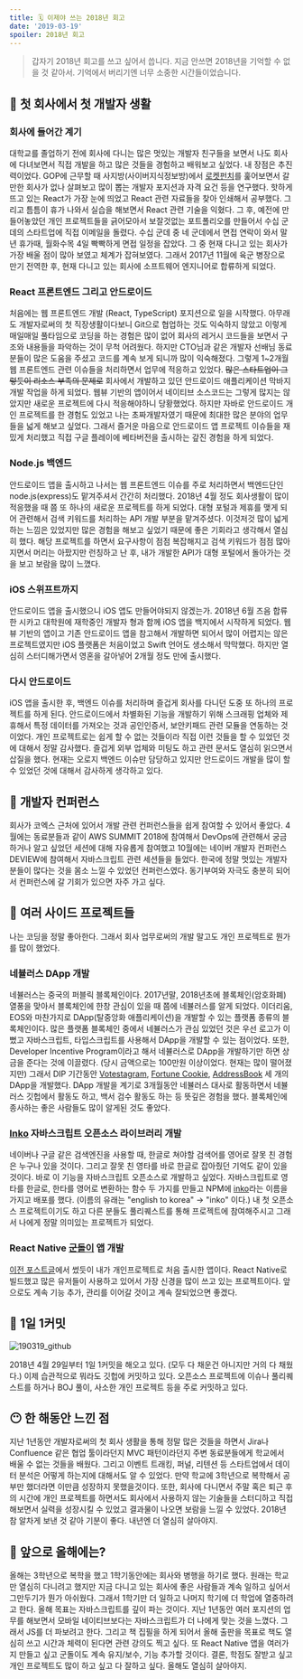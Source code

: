 ```yaml
---
title: 🗓 이제야 쓰는 2018년 회고
date: '2019-03-19'
spoiler: 2018년 회고
---
```


> 갑자기 2018년 회고를 쓰고 싶어서 씁니다. 지금 안쓰면 2018년을 기억할 수 없을 것 같아서. 기억에서 버리기엔 너무 소중한 시간들이었습니다.

## 🎡 첫 회사에서 첫 개발자 생활

### 회사에 들어간 계기

대학교를 졸업하기 전에 회사에 다니는 많은 멋있는 개발자 친구들을 보면서 나도 회사에 다녀보면서 직접 개발을 하고 많은 것들을 경험하고 배워보고 싶었다. 내 장점은 추진력이었다. GOP에 근무할 때 사지방(사이버지식정보방)에서 [로켓펀치](https://www.rocketpunch.com/)를 훑어보면서 갈만한 회사가 없나 살펴보고 많이 뽑는 개발자 포지션과 자격 요건 등을 연구했다. 핫하게 뜨고 있는 React가 가장 눈에 띄었고 React 관련 자료들을 찾아 인쇄해서 공부했다. 그리고 틈틈이 휴가 나와서 실습을 해보면서 React 관련 기술을 익혔다. 그 후, 예전에 만들어놓았던 개인 프로젝트들을 긁어모아서 보잘것없는 포트폴리오를 만들어서 수십 군데의 스타트업에 직접 이메일을 돌렸다. 수십 군데 중 네 군데에서 면접 연락이 와서 말년 휴가때, 월화수목 4일 빡빡하게 면접 일정을 잡았다. 그 중 현재 다니고 있는 회사가 가장 배울 점이 많아 보였고 체계가 잡혀보였다. 그래서 2017년 11월에 육군 병장으로 만기 전역한 후, 현재 다니고 있는 회사에 소프트웨어 엔지니어로 합류하게 되었다.

### React 프론트엔드 그리고 안드로이드

처음에는 웹 프론트엔드 개발 (React, TypeScript) 포지션으로 일을 시작했다. 아무래도 개발자로써의 첫 직장생활이다보니 Git으로 협업하는 것도 익숙하지 않았고 이렇게 매일매일 풀타임으로 코딩을 하는 경험은 많이 없어 회사의 레거시 코드들을 보면서 구조와 내용들을 파악하는 것이 무척 어려웠다. 하지만 CTO님과 같은 개발자 선배님 동료분들이 많은 도움을 주셨고 코드를 계속 보게 되니까 많이 익숙해졌다. 그렇게 1~2개월 웹 프론트엔드 관련 이슈들을 처리하면서 업무에 적응하고 있었다. ~~많은 스타트업이 그렇듯이 리소스 부족의 문제로~~ 회사에서 개발하고 있던 안드로이드 애플리케이션 막바지 개발 작업을 하게 되었다. 웹뷰 기반의 앱이어서 네이티브 소스코드는 그렇게 많지는 않았지만 새로운 프로젝트에 다시 적응해야하니 당황했었다. 하지만 자바로 안드로이드 개인 프로젝트를 한 경험도 있었고 나는 초짜개발자였기 때문에 최대한 많은 분야의 업무들을 넓게 해보고 싶었다. 그래서 즐거운 마음으로 안드로이드 앱 프로젝트 이슈들을 재밌게 처리했고 직접 구글 플레이에 베타버전을 출시하는 갚진 경험을 하게 되었다. 

### Node.js 백엔드

안드로이드 앱을 출시하고 나서는 웹 프론트엔드 이슈를 주로 처리하면서 백엔드단인 node.js(express)도 맡겨주셔서 간간히 처리했다. 2018년 4월 정도 회사생활이 많이 적응했을 때 쯤 또 하나의 새로운 프로젝트를 하게 되었다. 대형 포털과 제휴를 맺게 되어 관련해서 검색 키워드를 처리하는 API 개발 부분을 맡겨주셨다. 이것저것 많이 넓게 하는 느낌은 있었지만 많은 경험을 해보고 싶었기 때문에 좋은 기회라고 생각해서 열심히 했다. 해당 프로젝트를 하면서 요구사항이 점점 복잡해지고 검색 키워드가 점점 많아지면서 머리는 아팠지만 런칭하고 난 후, 내가 개발한 API가 대형 포털에서 돌아가는 것을 보고 보람을 많이 느꼈다.

### iOS 스위프트까지

안드로이드 앱을 출시했으니 iOS 앱도 만들어야되지 않겠는가. 2018년 6월 즈음 합류한 시카고 대학원에 재학중인 개발자 형과 함께 iOS 앱을 백지에서 시작하게 되었다. 웹뷰 기반의 앱이고 기존 안드로이드 앱을 참고해서 개발하면 되어서 많이 어렵지는 않은 프로젝트였지만 iOS 플랫폼은 처음이었고 Swift 언어도 생소해서 막막했다. 하지만 열심히 스터디해가면서 영혼을 갈아넣어 2개월 정도 만에 출시했다.

### 다시 안드로이드

iOS 앱을 출시한 후, 백엔드 이슈를 처리하며 즐겁게 회사를 다니던 도중 또 하나의 프로젝트를 하게 된다. 안드로이드에서 차별화된 기능을 개발하기 위해 스크래핑 업체와 제휴해서 특정 데이터를 가져오는 것과 공인인증서, 보안키패드 관련 모듈을 연동하는 것이었다. 개인 프로젝트로는 쉽게 할 수 없는 것들이라 직접 이런 것들을 할 수 있었던 것에 대해서 정말 감사했다. 즐겁게 외부 업체와 미팅도 하고 관련 문서도 열심히 읽으면서 삽질을 했다. 현재는 오로지 백엔드 이슈만 담당하고 있지만 안드로이드 개발을 많이 할 수 있었던 것에 대해서 감사하게 생각하고 있다.

## 👑 개발자 컨퍼런스

회사가 코엑스 근처에 있어서 개발 관련 컨퍼런스들을 쉽게 참여할 수 있어서 좋았다. 4월에는 동료분들과 같이 AWS SUMMIT 2018에 참여해서 DevOps에 관련해서 궁금하거나 알고 싶었던 세션에 대해 자유롭게 참여했고 10월에는 네이버 개발자 컨퍼런스 DEVIEW에 참여해서 자바스크립트 관련 세션들을 들었다. 한국에 정말 멋있는 개발자분들이 많다는 것을 몸소 느낄 수 있었던 컨퍼런스였다. 동기부여와 자극도 충분히 되어서 컨퍼런스에 갈 기회가 있으면 자주 가고 싶다.

## 🦁 여러 사이드 프로젝트들

나는 코딩을 정말 좋아한다. 그래서 회사 업무로써의 개발 말고도 개인 프로젝트로 뭔가를 많이 했었다. 

### 네뷸러스 DApp 개발

네뷸러스는 중국의 퍼블릭 블록체인이다. 2017년말, 2018년초에 블록체인(암호화폐) 열풍을 맞아서 블록체인에 한창 관심이 있을 때 쯤에 네뷸러스를 알게 되었다. 이더리움, EOS와 마찬가지로 DApp(탈중앙화 애플리케이션)을 개발할 수 있는 플랫폼 종류의 블록체인이다. 많은 플랫폼 블록체인 중에서 네뷸러스가 관심 있었던 것은 우선 로고가 이뻤고 자바스크립트, 타입스크립트를 사용해서 DApp을 개발할 수 있는 점이었다. 또한, Developer Incentive Program이라고 해서 네뷸러스로 DApp을 개발하기만 하면 상금을 준다는 것에 이끌렸다. (당시 금액으로는 100만원 이상이었다. 현재는 많이 떨어졌지만) 그래서 DIP 기간동안 [Votestagram](http://github.com/738/nebulas-voting), [Fortune Cookie](https://github.com/738/nebulas-fortunecookie), [AddressBook](https://github.com/738/nebulas-addressbook) 세 개의 DApp을 개발했다. DApp 개발을 계기로 3개월동안 네뷸러스 대사로 활동하면서 네뷸러스 깃헙에서 활동도 하고, 백서 검수 활동도 하는 등 뜻깊은 경험을 했다. 블록체인에 종사하는 좋은 사람들도 많이 알게된 것도 좋았다.

### [Inko](https://inko.holy.kiwi) 자바스크립트 오픈소스 라이브러리 개발

네이버나 구글 같은 검색엔진을 사용할 때, 한글로 쳐야할 검색어를 영어로 잘못 친 경험은 누구나 있을 것이다. 그리고 잘못 친 영타를 바로 한글로 잡아줬던 기억도 같이 있을 것이다. 바로 이 기능을 자바스크립트 오픈소스로 개발하고 싶었다. 자바스크립트로 영타를 한글로, 한타를 영어로 변환하는 함수 두 가지를 만들고 NPM에 [inko](https://npmjs.com/package/inko)라는 이름을 가지고 배포를 했다. (이름의 유래는 "english to korea" -> "inko" 이다.) 내 첫 오픈소스 프로젝트이기도 하고 다른 분들도 풀리퀘스트를 통해 프로젝트에 참여해주시고 그래서 나에게 정말 의미있는 프로젝트가 되었다.

### React Native [군돌이](http://onelink.to/sqc7wh) 앱 개발

[이전 포스트글](https://blog.holy.kiwi/js/190127/)에서 썼듯이 내가 개인프로젝트로 처음 출시한 앱이다. React Native로 빌드했고 많은 유저들이 사용하고 있어서 가장 신경을 많이 쓰고 있는 프로젝트이다. 앞으로도 계속 기능 추가, 관리를 이어갈 것이고 계속 잘되었으면 좋겠다.

## 🐙 1일 1커밋

![190319_github](./190319_github.png)

2018년 4월 29일부터 1일 1커밋을 해오고 있다. (모두 다 채운건 아니지만 거의 다 채웠다.) 이제 습관적으로 뭐라도 깃헙에 커밋하고 있다. 오픈소스 프로젝트에 이슈나 풀리퀘스트를 하거나 BOJ 풀이, 사소한 개인 프로젝트 등을 주로 커밋하고 있다.

## 😶 한 해동안 느낀 점

지난 1년동안 개발자로써의 첫 회사 생활을 통해 정말 많은 것들을 하면서 Jira나 Confluence 같은 협업 툴이라던지 MVC 패턴이라던지 주변 동료분들에게 학교에서 배울 수 없는 것들을 배웠다. 그리고 이벤트 트래킹, 퍼널, 리텐션 등 스타트업에서 데이터 분석은 어떻게 하는지에 대해서도 알 수 있었다. 만약 학교에 3학년으로 복학해서 공부만 했더라면 이만큼 성장하지 못했을것이다. 또한, 회사에 다니면서 주말 혹은 퇴근 후의 시간에 개인 프로젝트를 하면서도 회사에서 사용하지 않는 기술들을 스터디하고 직접 해보면서 실력을 성장시킬 수 있었고 결과물이 나오면 보람을 느낄 수 있었다. 2018년 참 알차게 보낸 것 같아 기분이 좋다. 내년엔 더 열심히 살아야지.

## 🛫 앞으로 올해에는?

올해는 3학년으로 복학을 했고 1학기동안에는 회사와 병행을 하기로 했다. 원래는 학교만 열심히 다니려고 했지만 지금 다니고 있는 회사에 좋은 사람들과 계속 일하고 싶어서 그만두기가 뭔가 아쉬웠다. 그래서 1학기만 더 일하고 나머지 학기에 더 학업에 열중하려고 한다. 올해 목표는 자바스크립트를 깊이 파는 것이다. 지난 1년동안 여러 포지션의 업무를 해보면서 모바일 네이티브보다는 자바스크립트가 더 나에게 맞는 것을 느꼈다. 그래서 JS를 더 파보려고 한다. 그리고 책 집필을 하게 되어서 올해 출판을 목표로 책도 열심히 쓰고 시간과 체력이 된다면 관련 강의도 찍고 싶다. 또 React Native 앱을 여러가지 만들고 싶고 군돌이도 계속 유지/보수, 기능 추가할 것이다. 결론, 학점도 잘받고 싶고 개인 프로젝트도 많이 하고 싶고 다 잘하고 싶다. 올해도 열심히 살아야지.